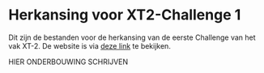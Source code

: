 # Herkansing voor XT2-Challenge 1
Dit zijn de bestanden voor de herkansing van de eerste Challenge van het vak XT-2.
De website is via [deze link](https://rosakarin.github.io/Challenge1_redo/) te bekijken.

HIER ONDERBOUWING SCHRIJVEN
